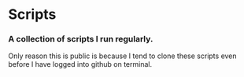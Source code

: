 # Scripts

### A collection of scripts I run regularly.

Only reason this is public is because I tend to clone these scripts even before I have logged into github on terminal.
